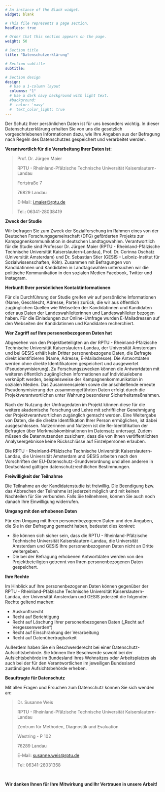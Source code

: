 ```yaml
---
# An instance of the Blank widget.
widget: blank

# This file represents a page section.
headless: true

# Order that this section appears on the page.
weight: 50

# Section title
title: "Datenschutzerklärung"

# Section subtitle
subtitle:

# Section design
design:
  # Use a 1-column layout
  columns: "1"
  # Use a dark navy background with light text.
  #background:
  #  color: 'navy'
  #  text_color_light: true
---
```


Der Schutz Ihrer persönlichen Daten ist für uns besonders wichtig. In dieser Datenschutzerklärung erhalten Sie von uns die gesetzlich vorgeschriebenen Informationen dazu, wie Ihre Angaben aus der Befragung nach Regeln des Datenschutzes gespeichert und verarbeitet werden. 

**Verantwortlich für die Verarbeitung Ihrer Daten ist:**

> Prof. Dr. Jürgen Maier
> 
> RPTU - Rheinland-Pfälzische Technische Universität Kaiserslautern-Landau
> 
> Fortstraße 7
> 
> 76829 Landau
> 
> E-Mail: j.maier@rptu.de
> 
> Tel.: 06341-28038419

**Zweck der Studie**

Wir befragen Sie zum Zweck der Sozialforschung im Rahmen eines von der Deutschen Forschungsgemeinschaft (DFG) geförderten Projekts zur Kampagnenkommunikation in deutschen Landtagswahlen. Verantwortlich für die Studie sind Professor Dr. Jürgen Maier (RPTU - Rheinland-Pfälzische Technische Universität Kaiserslautern-Landau), Prof. Dr. Corinna Oschatz (Universität Amsterdam) und Dr. Sebastian Stier (GESIS – Leibniz-Institut für Sozialwissenschaften, Köln). Zusammen mit Befragungen von Kandidatinnen und Kandidaten in Landtagswahlen untersuchen wir die politische Kommunikation in den sozialen Medien Facebook, Twitter und Instagram.

**Herkunft Ihrer persönlichen Kontaktinformationen**

Für die Durchführung der Studie greifen wir auf persönliche Informationen (Name, Geschlecht, Adresse, Partei) zurück, die wir aus öffentlich zugänglichen Quellen wie Webseiten der Kandidatinnen und Kandidaten oder aus Daten der Landeswahlleiterinnen und Landeswahlleiter bezogen haben. Für die Einladungen zur Online-Umfrage wurden E-Mailadressen auf den Webseiten der Kandidatinnen und Kandidaten recherchiert.

**Wer Zugriff auf Ihre personenbezogenen Daten hat**

Abgesehen von den Projektbeteiligten an der RPTU - Rheinland-Pfälzische Technische Universität Kaiserslautern-Landau, der Universität Amsterdam und bei GESIS erhält kein Dritter personenbezogene Daten, die Befragte direkt identifizieren (Name, Adresse, E-Mailadresse). Die Antwortdaten werden ohne direkte Identifikatoren gespeichert und ausgewertet (Pseudonymisierung). Zu Forschungszwecken können die Antwortdaten mit weiteren öffentlich zugänglichen Informationen auf Individualebene verknüpft werden, beispielsweise der Kampagnenkommunikation in sozialen Medien. Das Zusammenspielen sowie die anschließende erneute Pseudonymisierung der zusammengeführten Daten erfolgt durch die Projektverantwortlichen unter Wahrung besonderer Sicherheitsmaßnahmen.

Nach der Nutzung der Umfragedaten im Projekt können diese für die weitere akademische Forschung und Lehre mit schriftlicher Genehmigung der Projektverantwortlichen zugänglich gemacht werden. Eine Weitergabe von Daten, die die direkte Identifikation Ihrer Person ermöglichen, ist dabei ausgeschlossen. Nutzerinnen und Nutzern ist die Re-Identifikation der Befragten über Merkmalskombinationen im Datensatz untersagt. Zudem müssen die Datennutzenden zusichern, dass die von ihnen veröffentlichten Analyseergebnisse keine Rückschlüsse auf Einzelpersonen erlauben. 

Die RPTU - Rheinland-Pfälzische Technische Universität Kaiserslautern-Landau, die Universität Amsterdam und GESIS arbeiten nach den Vorschriften der EU-Datenschutz-Grundverordnung und allen anderen in Deutschland gültigen datenschutzrechtlichen Bestimmungen.

**Freiwilligkeit der Teilnahme**

Die Teilnahme an der Kandidatenstudie ist freiwillig. Die Beendigung bzw. das Abbrechen der Teilnahme ist jederzeit möglich und mit keinen Nachteilen für Sie verbunden. Falls Sie teilnehmen, können Sie auch noch danach Ihre Einwilligung widerrufen.

**Umgang mit den erhobenen Daten**

Für den Umgang mit Ihren personenbezogenen Daten und den Angaben, die Sie in der Befragung gemacht haben, bedeutet dies konkret:

* Sie können sich sicher sein, dass die RPTU - Rheinland-Pfälzische Technische Universität Kaiserslautern-Landau, die Universität Amsterdam und GESIS Ihre personenbezogenen Daten nicht an Dritte weitergeben.
* Die bei der Befragung erhobenen Antwortdaten werden von den Projektbeteiligten getrennt von Ihren personenbezogenen Daten gespeichert.

**Ihre Rechte**

Im Hinblick auf Ihre personenbezogenen Daten können gegenüber der RPTU - Rheinland-Pfälzische Technische Universität Kaiserslautern-Landau, der Universität Amsterdam und GESIS jederzeit die folgenden Rechte geltend machen:

*	Auskunftsrecht
*	Recht auf Berichtigung
*	Recht auf Löschung Ihrer personenbezogenen Daten („Recht auf Vergessenwerden“)
*	Recht auf Einschränkung der Verarbeitung
*	Recht auf Datenübertragbarkeit

Außerdem haben Sie ein Beschwerderecht bei einer Datenschutz-Aufsichtsbehörde. Sie können Ihre Beschwerde sowohl bei der Aufsichtsbehörde im Bundesland Ihres Wohnsitzes oder Arbeitsplatzes als auch bei der für den Verantwortlichen im jeweiligen Bundesland zuständigen Aufsichtsbehörde erheben.

**Beauftragte für Datenschutz**

Mit allen Fragen und Ersuchen zum Datenschutz können Sie sich wenden an:

> Dr. Susanne Weis
> 
> RPTU - Rheinland-Pfälzische Technische Universität Kaiserslautern-Landau
> 
> Zentrum für Methoden, Diagnostik und Evaluation
> 
> Westring - P 102
> 
> 76289 Landau
> 
> E-Mail: susanne.weis@rptu.de
> 
> Tel: 06341-28031368 

<br></p>

**Wir danken Ihnen für Ihre Mitwirkung und Ihr Vertrauen in unsere Arbeit!**
